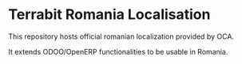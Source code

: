 
Terrabit Romania Localisation
==============================

This repository hosts official romanian localization provided by OCA.

It extends ODOO/OpenERP functionalities to be usable in Romania.





